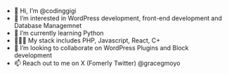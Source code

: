 - 👋 Hi, I’m @codinggigi
- 👀 I’m interested in WordPress development, front-end development and Database Managemnet 
- 🌱 I’m currently learning Python
- 👩🏽‍💻 My stack includes PHP, Javascript, React, C+
- 💞️ I’m looking to collaborate on WordPress Plugins and Block development
- 📫 Reach out to me on X (Fomerly Twitter) @gracegmoyo



